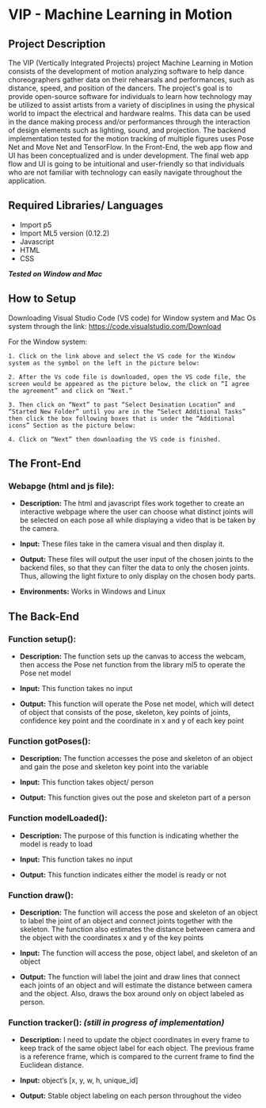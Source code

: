 # VIP - Machine Learning in Motion
## Project Description
The VIP (Vertically Integrated Projects) project Machine Learning in Motion consists of the development of motion analyzing software to help dance choreographers   gather data on their rehearsals and performances, such as distance, speed, and position of the dancers. The project's goal is to provide open-source software for individuals to learn how technology may be utilized to assist artists from a variety of disciplines in using the physical world to impact the electrical and hardware realms. This data can be used in the dance making process and/or performances through the interaction of design elements such as lighting, sound, and projection. The backend implementation tested for the motion tracking of multiple figures uses Pose Net and Move Net and TensorFlow. In the Front-End, the web app flow and UI has been conceptualized and is under development. The final web app flow and UI is going to be intuitional and user-friendly so that individuals who are not familiar with technology can easily navigate throughout the application. 

## Required Libraries/ Languages
* Import p5
* Import ML5 version (0.12.2)
* Javascript  
* HTML 
* CSS 

***Tested on Window and Mac***

## How to Setup
Downloading Visual Studio Code (VS code) for Window system and Mac Os system through the link: https://code.visualstudio.com/Download 

For the Window system: 

    1. Click on the link above and select the VS code for the Window system as the symbol on the left in the picture below: 
        
    2. After the Vs code file is downloaded, open the VS code file, the screen would be appeared as the picture below, the click on “I agree the agreement” and click on “Next.” 
    
    3. Then click on “Next” to past “Select Desination Location” and “Started New Folder” until you are in the “Select Additional Tasks” then click the box following boxes that is under the “Additional icons” Section as the picture below: 
    
    4. Click on “Next” then downloading the VS code is finished.
    
## The Front-End
### Webapge (html and js file): 
* **Description:** The html and javascript files work together to create an interactive webpage where the user can choose what distinct joints will be selected on each pose all while displaying a video that is be taken by the camera. 

* **Input:** These files take in the camera visual and then display it. 

* **Output:** These files will output the user input of the chosen joints to the backend files, so that they can filter the data to only the chosen joints. Thus, allowing the light fixture to only display on the chosen body parts. 

* **Environments:** Works in Windows and Linux  

## The Back-End
### Function setup(): 

* **Description:** The function sets up the canvas to access the webcam, then access the Pose net function from the library ml5 to operate the Pose net model 

* **Input:** This function takes no input 

* **Output:** This function will operate the Pose net model, which will detect of object that consists of the pose, skeleton, key points of joints, confidence key point and the coordinate in x and y of each key point 

### Function gotPoses(): 

* **Description:** The function accesses the pose and skeleton of an object and gain the pose and skeleton key point into the variable  

* **Input:** This function takes object/ person 

* **Output:** This function gives out the pose and skeleton part of a person 

### Function modelLoaded(): 

* **Description:** The purpose of this function is indicating whether the model is ready to load 

* **Input:** This function takes no input 

* **Output:** This function indicates either the model is ready or not 

### Function draw(): 

* **Description:** The function will access the pose and skeleton of an object to label the joint of an object and connect joints together with the skeleton. The function also estimates the distance between camera and the object with the coordinates x and y of the key points 

* **Input:** The function will access the pose, object label, and skeleton of an object 

* **Output:** The function will label the joint and draw lines that connect each joints of an object and will estimate the distance between camera and the object. Also, draws the box around only on object labeled as person.  

### Function tracker(): *(still in progress of implementation)* 

* **Description:** I need to update the object coordinates in every frame to keep track of the same object label for each object. The previous frame is a reference frame, which is compared to the current frame to find the Euclidean distance. 

* **Input:** object’s [x, y, w, h, unique_id] 

* **Output:** Stable object labeling on each person throughout the video 
